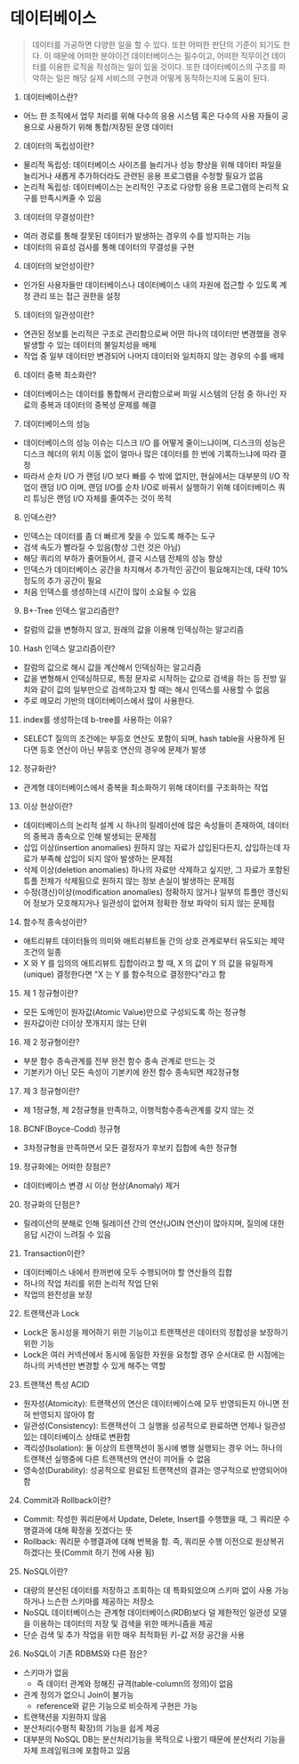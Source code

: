 # 데이터베이스

> 데이터를 가공하면 다양한 일을 할 수 있다. 또한 어떠한 판단의 기준이 되기도 한다. 이 때문에 어떠한 분야이건 데이터베이스는 필수이고, 어떠한 직무이건 데이터를 이용한 로직을 작성하는 일이 있을 것이다. 또한 데이터베이스의 구조를 파악하는 일은 해당 실제 서비스의 구현과 어떻게 동작하는지에 도움이 된다.

1. 데이터베이스란?

- 어느 한 조직에서 업무 처리를 위해 다수의 응용 시스템 혹은 다수의 사용 자들이 공용으로 사용하기 위해 통합/저장된 운영 데이터

2. 데이터의 독립성이란?

- 물리적 독립성: 데이터베이스 사이즈를 늘리거나 성능 향상을 위해 데이터 파일을 늘리거나 새롭게 추가하더라도 관련된 응용 프로그램을 수정할 필요가 없음
- 논리적 독립성: 데이터베이스는 논리적인 구조로 다양항 응용 프로그램의 논리적 요구를 만족시켜줄 수 있음

3. 데이터의 무결성이란?

- 여러 경로를 통해 잘못된 데이터가 발생하는 경우의 수를 방지하는 기능
- 데이터의 유효성 검사를 통해 데이터의 무결성을 구현

4. 데이터의 보안성이란?

- 인가된 사용자들만 데이터베이스나 데이터베이스 내의 자원에 접근할 수 있도록 계정 관리 또는 접근 권한을 설정

5. 데이터의 일관성이란?

- 연관된 정보를 논리적은 구조로 관리함으로써 어떤 하나의 데이터만 변경했을 경우 발생할 수 있는 데이터의 불일치성을 배제
- 작업 중 일부 데이터만 변경되어 나머지 데이터와 일치하지 않는 경우의 수를 배제

6. 데이터 중복 최소화란?

- 데이터베이스는 데이터를 통합해서 관리함으로써 파일 시스템의 단점 중 하나인 자료의 중복과 데이터의 중복성 문제를 해결

7. 데이터베이스의 성능

- 데이터베이스의 성능 이슈는 디스크 I/O 를 어떻게 줄이느냐이며, 디스크의 성능은 디스크 헤더의 위치 이동 없이 얼마나 많은 데이터를 한 번에 기록하느냐에 따라 결정
- 따라서 순차 I/O 가 랜덤 I/O 보다 빠를 수 밖에 없지만, 현실에서는 대부분의 I/O 작업이 랜덤 I/O 이며, 랜덤 I/O를 순차 I/O로 바꿔서 실행하기 위해 데이터베이스 쿼리 튜닝은 랜덤 I/O 자체를 줄여주는 것이 목적

8. 인덱스란?

- 인덱스는 데이터를 좀 더 빠르게 찾을 수 있도록 해주는 도구
- 검색 속도가 빨라질 수 있음(항상 그런 것은 아님)
- 해당 쿼리의 부하가 줄어들어서, 결국 시스템 전체의 성능 향상
- 인덱스가 데이터베이스 공간을 차지해서 추가적인 공간이 필요해지는데, 대략 10% 정도의 추가 공간이 필요
- 처음 인덱스를 생성하는데 시간이 많이 소요될 수 있음

9. B+-Tree 인덱스 알고리즘란?

- 칼럼의 값을 변형하지 않고, 원래의 값을 이용해 인덱싱하는 알고리즘

10. Hash 인덱스 알고리즘이란?

- 칼럼의 값으로 해시 값을 계산해서 인덱싱하는 알고리즘
- 값을 변형해서 인덱싱하므로, 특정 문자로 시작하는 값으로 검색을 하는 등 전방 일치와 같이 값의 일부만으로 검색하고자 할 때는 해시 인덱스를 사용할 수 없음
- 주로 메모리 기반의 데이터베이스에서 많이 사용한다.

11. index를 생성하는데 b-tree를 사용하는 이유?

- SELECT 질의의 조건에는 부등호 연산도 포함이 되며, hash table을 사용하게 된다면 등호 연산이 아닌 부등호 연산의 경우에 문제가 발생

12. 정규화란?

- 관계형 데이터베이스에서 중복을 최소화하기 위해 데이터를 구조화하는 작업

13. 이상 현상이란?

- 데이터베이스의 논리적 설계 시 하나의 릴레이션에 많은 속성들이 존재하여, 데이터의 중복과 종속으로 인해 발생되는 문제점
- 삽입 이상(insertion anomalies) 원하지 않는 자료가 삽입된다든지, 삽입하는데 자료가 부족해 삽입이 되지 않아 발생하는 문제점
- 삭제 이상(deletion anomalies) 하나의 자료만 삭제하고 싶지만, 그 자료가 포함된 튜플 전체가 삭제됨으로 원하지 않는 정보 손실이 발생하는 문제점
- 수정(갱신)이상(modification anomalies) 정확하지 않거나 일부의 튜플만 갱신되어 정보가 모호해지거나 일관성이 없어져 정확한 정보 파악이 되지 않는 문제점

14. 함수적 종속성이란?

- 애트리뷰트 데이터들의 의미와 애트리뷰트들 간의 상호 관계로부터 유도되는 제약조건의 일종
- X 와 Y 를 임의의 애트리뷰트 집합이라고 할 때, X 의 값이 Y 의 값을 유일하게(unique) 결정한다면 "X 는 Y 를 함수적으로 결정한다"라고 함

15. 제 1 정규형이란?

- 모든 도메인이 원자값(Atomic Value)만으로 구성되도록 하는 정규형
- 원자값이란 더이상 쪼개지지 않는 단위

16. 제 2 정규형이란?

- 부분 함수 종속관계를 전부 완전 함수 종속 관계로 만드는 것
- 기본키가 아닌 모든 속성이 기본키에 완전 함수 종속되면 제2정규형

17. 제 3 정규형이란?

- 제 1정규형, 제 2정규형을 만족하고, 이행적함수종속관계를 갖지 않는 것

18. BCNF(Boyce-Codd) 정규형

- 3차정규형을 만족하면서 모든 결정자가 후보키 집합에 속한 정규형

19. 정규화에는 어떠한 장점은?

- 데이터베이스 변경 시 이상 현상(Anomaly) 제거

20. 정규화의 단점은?

- 릴레이션의 분해로 인해 릴레이션 간의 연산(JOIN 연산)이 많아지며, 질의에 대한 응답 시간이 느려질 수 있음

21. Transaction이란?

- 데이터베이스 내에서 한꺼번에 모두 수행되어야 할 연산들의 집합
- 하나의 작업 처리를 위한 논리적 작업 단위
- 작업의 완전성을 보장

22. 트랜잭션과 Lock

- Lock은 동시성을 제어하기 위한 기능이고 트랜잭션은 데이터의 정합성을 보장하기 위한 기능
- Lock은 여러 커넥션에서 동시에 동일한 자원을 요청할 경우 순서대로 한 시점에는 하나의 커넥션만 변경할 수 있게 해주는 역할

23. 트랜잭션 특성 ACID

- 원자성(Atomicity): 트랜잭션의 연산은 데이터베이스에 모두 반영되든지 아니면 전혀 반영되지 않아야 함
- 일관성(Consistency): 트랜잭션이 그 실행을 성공적으로 완료하면 언제나 일관성 있는 데이터베이스 상태로 변환함
- 격리성(Isolation): 둘 이상의 트랜잭션이 동시에 병행 실행되는 경우 어느 하나의 트랜잭션 실행중에 다른 트랜잭션의 연산이 끼어들 수 없음
- 영속성(Durability): 성공적으로 완료된 트랜잭션의 결과는 영구적으로 반영되어야 함

24. Commit과 Rollback이란?

- Commit: 작성한 쿼리문에서 Update, Delete, Insert를 수행했을 때, 그 쿼리문 수행결과에 대해 확정을 짓겠다는 뜻
- Rollback: 쿼리문 수행결과에 대해 번복을 함. 즉, 쿼리문 수행 이전으로 원상복귀 하겠다는 뜻(Commit 하기 전에 사용 됨)

25. NoSQL이란?

- 대량의 분산된 데이터를 저장하고 조회하는 데 특화되었으며 스키마 없이 사용 가능하거나 느슨한 스키마를 제공하는 저장소
- NoSQL 데이터베이스는 관계형 데이터베이스(RDB)보다 덜 제한적인 일관성 모델을 이용하는 데이터의 저장 및 검색을 위한 매커니즘을 제공
- 단순 검색 및 추가 작업을 위한 매우 최적화된 키-값 저장 공간을 사용

26. NoSQL이 기존 RDBMS와 다른 점은?

- 스키마가 없음
  - 즉 데이터 관계와 정해진 규격(table-column의 정의)이 없음
- 관계 정의가 없으니 Join이 불가능
  - reference와 같은 기능으로 비슷하게 구현은 가능
- 트랜잭션을 지원하지 않음
- 분산처리(수평적 확장)의 기능을 쉽게 제공
- 대부분의 NoSQL DB는 분산처리기능을 목적으로 나왔기 때문에 분산처리 기능을 자체 프레임워크에 포함하고 있음
